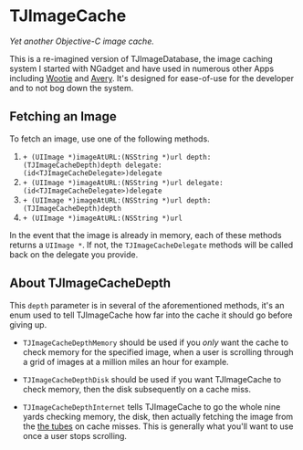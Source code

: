 # TJImageCache
*Yet another Objective-C image cache.*

This is a re-imagined version of TJImageDatabase, the image caching system I started with NGadget and have used in numerous other Apps including [Wootie](http://j.mp/wootie) and [Avery](http://itunes.apple.com/us/app/avery/id442157573?mt=8). It's designed for ease-of-use for the developer and to not bog down the system.

## Fetching an Image

To fetch an image, use one of the following methods.

1. `+ (UIImage *)imageAtURL:(NSString *)url depth:(TJImageCacheDepth)depth delegate:(id<TJImageCacheDelegate>)delegate`
2. `+ (UIImage *)imageAtURL:(NSString *)url delegate:(id<TJImageCacheDelegate>)delegate`
3. `+ (UIImage *)imageAtURL:(NSString *)url depth:(TJImageCacheDepth)depth`
4. `+ (UIImage *)imageAtURL:(NSString *)url`

In the event that the image is already in memory, each of these methods returns a `UIImage *`. If not, the `TJImageCacheDelegate` methods will be called back on the delegate you provide.

## About TJImageCacheDepth

This `depth` parameter is in several of the aforementioned methods, it's an enum used to tell TJImageCache how far into the cache it should go before giving up.

- `TJImageCacheDepthMemory` should be used if you *only* want the cache to check memory for the specified image, when a user is scrolling through a grid of images at a million miles an hour for example.

- `TJImageCacheDepthDisk` should be used if you want TJImageCache to check memory, then the disk subsequently on a cache miss.

- `TJImageCacheDepthInternet` tells TJImageCache to go the whole nine yards checking memory, the disk, then actually fetching the image from the [the tubes](http://en.wikipedia.org/wiki/Series_of_tubes) on cache misses. This is generally what you'll want to use once a user stops scrolling.